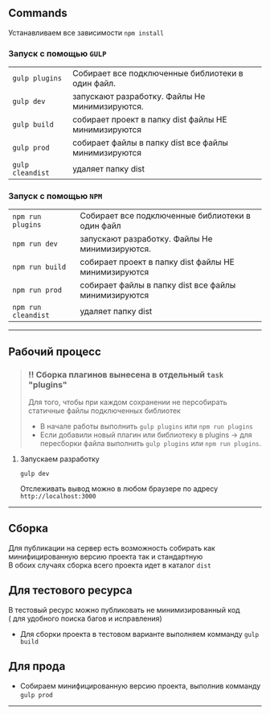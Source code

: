 ## Commands

Устанавливаем все зависимости `npm install`

### Запуск с помощью `GULP`

|                  |                                                      |
| :--------------- | :--------------------------------------------------- |
| `gulp plugins`   | Собирает все подключенные библиотеки в один файл.    |
| `gulp dev`       | запускают разработку. Файлы Не минимизируются.       |
| `gulp build`     | собирает проект в папку dist файлы НЕ минимизируются |
| `gulp prod`      | собирает файлы в папку dist все файлы минимизируются |
| `gulp cleandist` | удаляет папку dist                                   |

### Запуск с помощью `NPM`

|                     |                                                      |
| :------------------ | :--------------------------------------------------- |
| `npm run plugins`   | Собирает все подключенные библиотеки в один файл     |
| `npm run dev`       | запускают разработку. Файлы Не минимизируются.       |
| `npm run build`     | собирает проект в папку dist файлы НЕ минимизируются |
| `npm run prod`      | собирает файлы в папку dist все файлы минимизируются |
| `npm run cleandist` | удаляет папку dist                                   |

---

## Рабочий процесс
> ### !! Сборка плагинов вынесена в отдельный `task` "plugins"
> Для того, чтобы при каждом сохранении не персобирать статичные файлы подключенных библиотек
> - В начале работы выполнить `gulp plugins` или  `npm run plugins`
> - Если добавили новый плагин или библиотеку в plugins  ->  для пересборки файла выполнить `gulp plugins` или  `npm run plugins`. 
1. Запускаем разработку

   ```
   gulp dev
   ```

   Отслеживать вывод можно в любом браузере по адресу `http://localhost:3000`


---  
## Сборка
Для публикации на сервер есть возможность собирать как минифицированную версию проекта так и стандартную  
В обоих случаях сборка всего проекта идет в каталог `dist` 
## Для тестового ресурса  

В тестовый ресурс можно публиковать не минимизированный код  
( для удобного поиска багов и исправления)  

- Для сборки проекта в тестовом варианте выполняем комманду  `gulp build`

## Для прода  

- Собираем минифицированную версию проекта, выполнив комманду `gulp prod`

---
